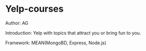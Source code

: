 # Yelp-courses

Author: AG

Introduction: Yelp with topics that attract you or bring fun to you.

Framework: MEAN(MongoBD, Express, Node.js)
